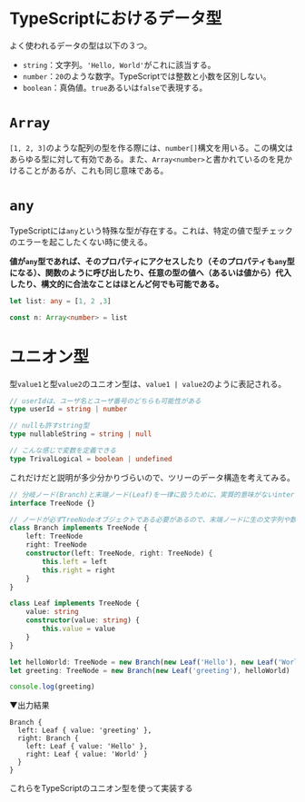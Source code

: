 # TypeScriptにおけるデータ型

よく使われるデータの型は以下の３つ。

* `string`：文字列。`'Hello, World'`がこれに該当する。
* `number`：`20`のような数字。TypeScriptでは整数と小数を区別しない。
* `boolean`：真偽値。`true`あるいは`false`で表現する。

# `Array`

`[1, 2, 3]`のような配列の型を作る際には、`number[]`構文を用いる。この構文はあらゆる型に対して有効である。また、`Array<number>`と書かれているのを見かけることがあるが、これも同じ意味である。

# `any`

TypeScriptには`any`という特殊な型が存在する。これは、特定の値で型チェックのエラーを起こしたくない時に使える。

**値が`any`型であれば、そのプロパティにアクセスしたり（そのプロパティも`any`型になる）、関数のように呼び出したり、任意の型の値へ（あるいは値から）代入したり、構文的に合法なことはほとんど何でも可能である。**

```ts
let list: any = [1, 2 ,3]

const n: Array<number> = list 
```

# ユニオン型

型`value1`と型`value2`のユニオン型は、`value1 | value2`のように表記される。

```ts
// userIdは、ユーザ名とユーザ番号のどちらも可能性がある
type userId = string | number

// nullも許すstring型
type nullableString = string | null

// こんな感じで変数を定義できる
type TrivalLogical = boolean | undefined
```

これだけだと説明が多少分かりづらいので、ツリーのデータ構造を考えてみる。

```ts
// 分岐ノード(Branch)と末端ノード(Leaf)を一律に扱うために、実質的意味がないinterfaceであるTreeNodeを導入している
interface TreeNode {}

// ノードが必ずTreeNodeオブジェクトである必要があるので、末端ノードに生の文字列や数値を扱うことができない
class Branch implements TreeNode {
    left: TreeNode
    right: TreeNode
    constructor(left: TreeNode, right: TreeNode) {
        this.left = left
        this.right = right
    }
}

class Leaf implements TreeNode {
    value: string
    constructor(value: string) {
        this.value = value
    }
}

let helloWorld: TreeNode = new Branch(new Leaf('Hello'), new Leaf('World'))
let greeting: TreeNode = new Branch(new Leaf('greeting'), helloWorld)

console.log(greeting)
```

▼出力結果

```
Branch {
  left: Leaf { value: 'greeting' },
  right: Branch {
    left: Leaf { value: 'Hello' },
    right: Leaf { value: 'World' }
  }
}
```

これらをTypeScriptのユニオン型を使って実装する

```ts

```